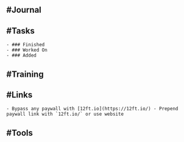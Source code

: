 ## #Journal
## #Tasks
	- ### Finished
	- ### Worked On
	- ### Added
## #Training
## #Links
	- Bypass any paywall with [12ft.io](https://12ft.io/) - Prepend paywall link with `12ft.io/` or use website
## #Tools